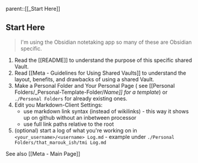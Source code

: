 parent::[[_Start Here]]

## Start Here
> I'm using the Obsidian notetaking app so many of these are Obsidian specific. 

1. Read the [[README]] to understand the purpose of this specific shared Vault. 
2. Read [[Meta - Guidelines for Using Shared Vaults]] to understand the layout, benefits, and drawbacks of using a shared Vault. 
3. Make a Personal Folder and Your Personal Page ( see  [[Personal Folders/_Personal-Template-Folder/_Name]] for a template_) or `./Personal Folders` for already existing ones.
4. Edit you Markdown-Client Settings:
	- use markdown link syntax (instead of wikilinks) - this way it shows up on github without an inbetween processor
	- use full link paths relative to the root
5. (optional) start a log of what you're working on in `<your_username>/<username> Log.md` - example under `./Personal Folders/that_marouk_ish/tmi Log.md`

See also [[Meta - Main Page]]